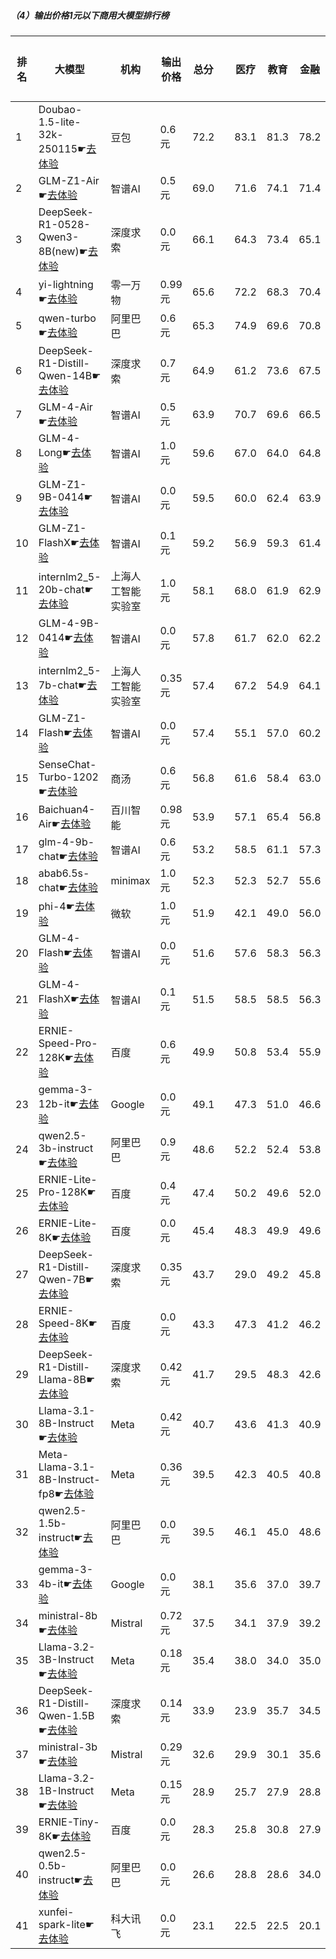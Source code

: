 ##### （4）输出价格1元以下商用大模型排行榜
|排名|大模型|机构|输出价格|总分| |医疗|教育|金融|法律|行政公务|心理健康|推理与数学计算|语言与指令遵从|
|---|-----|---|-------|---|-|----|---|---|---|------|-------|-----------|------------|
|1|Doubao-1.5-lite-32k-250115☛[去体验](https://nonelinear.com/static/modelcompare.html?type=proprietary)|豆包|0.6元|72.2| |        83.1|81.3|78.2|61.6|        67.5|64.6|        65.0|76.2|
|2|GLM-Z1-Air☛[去体验](https://nonelinear.com/static/modelcompare.html?type=proprietary)|智谱AI|0.5元|69.0| |        71.6|74.1|71.4|52.0|        77.6|65.6|        63.8|76.0|
|3|DeepSeek-R1-0528-Qwen3-8B(new)☛[去体验](https://nonelinear.com/static/modelcompare.html?type=open-source)|深度求索|0.0元|66.1| |        64.3|73.4|65.1|50.0|        76.7|57.9|        65.3|76.2|
|4|yi-lightning☛[去体验](https://nonelinear.com/static/modelcompare.html?type=proprietary)|零一万物|0.99元|65.6| |        72.2|68.3|70.4|42.6|        65.2|70.5|        61.2|74.3|
|5|qwen-turbo☛[去体验](https://nonelinear.com/static/modelcompare.html?type=proprietary)|阿里巴巴|0.6元|65.3| |        74.9|69.6|70.8|46.9|        67.4|71.0|        53.0|68.9|
|6|DeepSeek-R1-Distill-Qwen-14B☛[去体验](https://nonelinear.com/static/modelcompare.html?type=open-source)|深度求索|0.7元|64.9| |        61.2|73.6|67.5|40.2|        69.6|67.8|        67.2|72.1|
|7|GLM-4-Air☛[去体验](https://nonelinear.com/static/modelcompare.html?type=proprietary)|智谱AI|0.5元|63.9| |        70.7|69.6|66.5|42.5|        72.9|70.7|        44.2|74.0|
|8|GLM-4-Long☛[去体验](https://nonelinear.com/static/modelcompare.html?type=proprietary)|智谱AI|1.0元|59.6| |        67.0|64.0|64.8|42.3|        65.7|53.8|        47.9|71.7|
|9|GLM-Z1-9B-0414☛[去体验](https://nonelinear.com/static/modelcompare.html?type=open-source)|智谱AI|0.0元|59.5| |        60.0|62.4|63.9|31.5|        80.1|39.5|        69.1|69.7|
|10|GLM-Z1-FlashX☛[去体验](https://nonelinear.com/static/modelcompare.html?type=proprietary)|智谱AI|0.1元|59.2| |        56.9|59.3|61.4|32.3|        75.1|55.8|        61.9|71.3|
|11|internlm2_5-20b-chat☛[去体验](https://nonelinear.com/static/modelcompare.html?type=open-source)|上海人工智能实验室|1.0元|58.1| |        68.0|61.9|62.9|44.7|        58.6|54.5|        43.8|70.2|
|12|GLM-4-9B-0414☛[去体验](https://nonelinear.com/static/modelcompare.html?type=open-source)|智谱AI|0.0元|57.8| |        61.7|62.0|62.2|40.8|        57.5|57.1|        49.9|71.0|
|13|internlm2_5-7b-chat☛[去体验](https://nonelinear.com/static/modelcompare.html?type=open-source)|上海人工智能实验室|0.35元|57.4| |        67.2|54.9|64.1|43.1|        60.2|53.1|        46.9|70.1|
|14|GLM-Z1-Flash☛[去体验](https://nonelinear.com/static/modelcompare.html?type=proprietary)|智谱AI|0.0元|57.4| |        55.1|57.0|60.2|32.5|        69.6|54.6|        60.1|69.6|
|15|SenseChat-Turbo-1202☛[去体验](https://nonelinear.com/static/modelcompare.html?type=proprietary)|商汤|0.6元|56.8| |        61.6|58.4|63.0|36.8|        59.1|55.0|        50.3|69.8|
|16|Baichuan4-Air☛[去体验](https://nonelinear.com/static/modelcompare.html?type=proprietary)|百川智能|0.98元|53.9| |        57.1|65.4|56.8|30.3|        51.9|50.7|        50.3|69.0|
|17|glm-4-9b-chat☛[去体验](https://nonelinear.com/static/modelcompare.html?type=open-source)|智谱AI|0.6元|53.2| |        58.5|61.1|57.3|36.5|        55.2|52.1|        39.1|65.7|
|18|abab6.5s-chat☛[去体验](https://nonelinear.com/static/modelcompare.html?type=proprietary)|minimax|1.0元|52.3| |        52.3|52.7|55.6|33.8|        54.7|48.0|        48.0|73.3|
|19|phi-4☛[去体验](https://nonelinear.com/static/modelcompare.html?type=open-source)|微软|1.0元|51.9| |        42.1|49.0|56.0|24.9|        68.0|47.6|        60.3|67.6|
|20|GLM-4-Flash☛[去体验](https://nonelinear.com/static/modelcompare.html?type=proprietary)|智谱AI|0.0元|51.6| |        57.6|58.3|56.3|36.2|        50.7|50.0|        38.7|65.2|
|21|GLM-4-FlashX☛[去体验](https://nonelinear.com/static/modelcompare.html?type=proprietary)|智谱AI|0.1元|51.5| |        58.5|58.5|56.3|34.7|        57.5|38.1|        42.4|65.7|
|22|ERNIE-Speed-Pro-128K☛[去体验](https://nonelinear.com/static/modelcompare.html?type=proprietary)|百度|0.6元|49.9| |        50.8|53.4|55.9|37.6|        49.7|35.2|        46.8|70.2|
|23|gemma-3-12b-it☛[去体验](https://nonelinear.com/static/modelcompare.html?type=open-source)|Google|0.0元|49.1| |        47.3|51.0|46.6|20.4|        61.9|41.4|        58.3|65.5|
|24|qwen2.5-3b-instruct☛[去体验](https://nonelinear.com/static/modelcompare.html?type=open-source)|阿里巴巴|0.9元|48.6| |        52.2|52.4|53.8|26.9|        42.5|59.5|        39.6|62.1|
|25|ERNIE-Lite-Pro-128K☛[去体验](https://nonelinear.com/static/modelcompare.html?type=proprietary)|百度|0.4元|47.4| |        50.2|49.6|52.0|31.4|        49.2|35.0|        44.2|67.2|
|26|ERNIE-Lite-8K☛[去体验](https://nonelinear.com/static/modelcompare.html?type=proprietary)|百度|0.0元|45.4| |        48.3|49.9|49.6|29.2|        48.1|34.3|        38.6|65.3|
|27|DeepSeek-R1-Distill-Qwen-7B☛[去体验](https://nonelinear.com/static/modelcompare.html?type=open-source)|深度求索|0.35元|43.7| |        29.0|49.2|45.8|19.2|        56.4|37.2|        54.5|58.4|
|28|ERNIE-Speed-8K☛[去体验](https://nonelinear.com/static/modelcompare.html?type=proprietary)|百度|0.0元|43.3| |        47.3|41.2|46.2|31.4|        43.1|48.5|        27.3|61.3|
|29|DeepSeek-R1-Distill-Llama-8B☛[去体验](https://nonelinear.com/static/modelcompare.html?type=open-source)|深度求索|0.42元|41.7| |        29.5|48.3|42.6|20.3|        54.7|24.5|        52.7|61.0|
|30|Llama-3.1-8B-Instruct☛[去体验](https://nonelinear.com/static/modelcompare.html?type=open-source)|Meta|0.42元|40.7| |        43.6|41.3|40.9|21.3|        45.3|30.1|        42.3|60.6|
|31|Meta-Llama-3.1-8B-Instruct-fp8☛[去体验](https://nonelinear.com/static/modelcompare.html?type=open-source)|Meta|0.36元|39.5| |        42.3|40.5|40.8|19.5|        37.6|30.2|        44.1|61.1|
|32|qwen2.5-1.5b-instruct☛[去体验](https://nonelinear.com/static/modelcompare.html?type=open-source)|阿里巴巴|0.0元|39.5| |        46.1|45.0|48.6|25.6|        34.3|44.0|        24.7|47.4|
|33|gemma-3-4b-it☛[去体验](https://nonelinear.com/static/modelcompare.html?type=open-source)|Google|0.0元|38.1| |        35.6|37.0|39.7|16.6|        42.0|30.8|        49.2|53.6|
|34|ministral-8b☛[去体验](https://nonelinear.com/static/modelcompare.html?type=proprietary)|Mistral|0.72元|37.5| |        34.1|37.9|39.2|19.9|        40.3|25.8|        42.9|59.7|
|35|Llama-3.2-3B-Instruct☛[去体验](https://nonelinear.com/static/modelcompare.html?type=open-source)|Meta|0.18元|35.4| |        38.0|34.0|35.0|17.1|        34.3|25.9|        39.7|59.4|
|36|DeepSeek-R1-Distill-Qwen-1.5B☛[去体验](https://nonelinear.com/static/modelcompare.html?type=open-source)|深度求索|0.14元|33.9| |        23.9|35.7|34.5|15.4|        35.4|33.7|        46.3|46.5|
|37|ministral-3b☛[去体验](https://nonelinear.com/static/modelcompare.html?type=proprietary)|Mistral|0.29元|32.6| |        29.9|30.1|35.6|14.8|        35.9|24.4|        40.4|49.9|
|38|Llama-3.2-1B-Instruct☛[去体验](https://nonelinear.com/static/modelcompare.html?type=open-source)|Meta|0.15元|28.9| |        25.7|27.9|28.8|14.6|        30.9|19.8|        33.1|50.6|
|39|ERNIE-Tiny-8K☛[去体验](https://nonelinear.com/static/modelcompare.html?type=proprietary)|百度|0.0元|28.3| |        25.8|30.8|27.9|19.8|        32.6|30.7|        18.4|40.2|
|40|qwen2.5-0.5b-instruct☛[去体验](https://nonelinear.com/static/modelcompare.html?type=open-source)|阿里巴巴|0.0元|26.6| |        28.8|28.6|34.0|18.4|        21.5|19.5|        25.4|37.0|
|41|xunfei-spark-lite☛[去体验](https://nonelinear.com/static/modelcompare.html?type=proprietary)|科大讯飞|0.0元|23.1| |        22.5|22.5|20.1|19.8|        21.4|27.5|        14.2|36.5|
    
